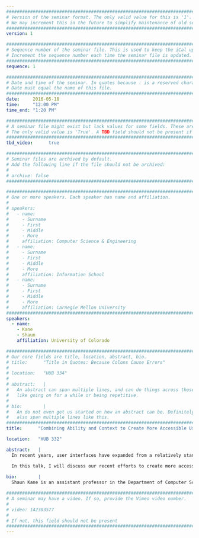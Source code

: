 ```yaml
---
################################################################################
# Version of the seminar format. The only valid value for this is '1'. 
# We may increment this in the future to simplify maintenance of old seminars.
################################################################################
version: 1

################################################################################
# Sequence number of the seminar file. This is used to keep the iCal up to date.
# Increment the sequence number each time the seminar file is updated.
################################################################################
sequence: 1

################################################################################
# Date and time of the seminar. In quotes because : is a reserved character.
# Date must equal the name of this file.
################################################################################
date:     2016-05-18
time:     "12:00 PM"
time_end: "1:20 PM"

################################################################################
# A seminar file might exist but lack values for some fields. These are 'TBD'. 
# The only valid value is 'True'. A TBD field should not be present if 'False'.
################################################################################
tbd_video:      true

################################################################################
# Seminar files are archived by default.
# Add the following line if the file should not be archived:
#
# archive: false
################################################################################

################################################################################
# One or more speakers. Each speaker has name and affiliation.
#
# speakers:
#   - name: 
#     - Surname
#     - First
#     - Middle
#     - More
#     affiliation: Computer Science & Engineering 
#   - name: 
#     - Surname
#     - First
#     - Middle
#     - More
#     affiliation: Information School 
#   - name: 
#     - Surname
#     - First
#     - Middle
#     - More
#     affiliation: Carnegie Mellon University 
################################################################################
speakers:
  - name: 
    - Kane
    - Shaun
    affiliation: University of Colorado

################################################################################
# Our core fields are title, location, abstract, bio.
# title:      "Title in Quotes: Because Colons Cause Errors"
# 
# location:   "HUB 334"
# 
# abstract:   |
#   An abstract can span multiple lines, and can do things across those lines,
#   like going on for a while or being repetitive.
# 
# bio:        |
#   An do not even get us started on how an abstract can be. Definitely can
#   also span multiple lines like this.
################################################################################
title:      "Combining Ability and Context to Create More Accessible User Interfaces"

location:   "HUB 332"

abstract:   |
  In recent years, user interfaces have expanded from a relatively standardized set of inputs and outputs (keyboards, mice, and monitors), to a broad ecosystem of device form factors with diverse input, output, and sensing methods. This diversity of interaction methods can benefit all computer users, but may be especially helpful for individuals with disabilities.

  In this talk, I will discuss our recent efforts to create more accessible computing technologies for individuals with a range of abilities, including new mobile and wearable technologies for people with vision impairments, gesture-sensitive wheelchair controls, and context-aware communication devices.
  
bio:        |
  Shaun Kane is an assistant professor in the Department of Computer Science at the University of Colorado Boulder and is currently a Visiting Researcher at Microsoft Research. Shaun has been awarded a Google Lime Scholarship, a UMBC Academic Innovation Fellowship, and an Alfred P. Sloan Fellowship. Shaun's work explores ways to make computing devices easier to use for people with disabilities, and explores a range of accessibility issues including touch screen and gesture interaction for people with vision impairments, touch interfaces for power wheelchair users, context-aware augmentative and alternative communication devices, and wearable assistive technology.

################################################################################
# A seminar may have a video. If so, provide the Vimeo video number.
#
# video: 142303577
#
# If not, this field should not be present 
################################################################################
---
```

